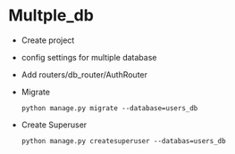 # Multple_db

- Create project

- config settings for multiple database

- Add routers/db_router/AuthRouter

- Migrate

    `python manage.py migrate --database=users_db`

- Create Superuser

    `python manage.py createsuperuser --databas=users_db`